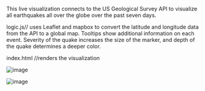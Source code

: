This live visualization connects to the US Geological Survey API to visualize all earthquakes all over the globe over the past seven days.

logic.js// uses Leaflet and mapbox to convert the latitude and longitude data from the API to a global map. Tooltips show additional information on each event. Severity of the quake increases the size of the marker, and depth of the quake determines a deeper color.

index.html //renders the visualization

![image](https://user-images.githubusercontent.com/68877416/111362773-971cd480-8665-11eb-8fb4-341f2e11368e.png)

![image](https://user-images.githubusercontent.com/68877416/111362802-a0a63c80-8665-11eb-9652-d6f175d22c76.png)


